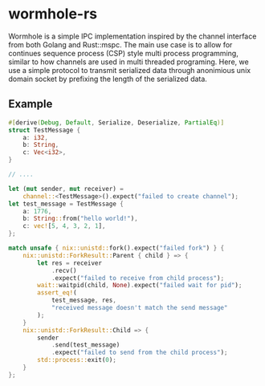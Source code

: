 # wormhole-rs

Wormhole is a simple IPC implementation inspired by the channel interface from
both Golang and Rust::mspc. The main use case is to allow for continues sequence
process (CSP) style multi process programming, similar to how channels are used in
multi threaded programing. Here, we use a simple protocol to transmit serialized
data through anonimious unix domain socket by prefixing the length of the
serialized data.

## Example

```rust
#[derive(Debug, Default, Serialize, Deserialize, PartialEq)]
struct TestMessage {
    a: i32,
    b: String,
    c: Vec<i32>,
}

// ....

let (mut sender, mut receiver) =
    channel::<TestMessage>().expect("failed to create channel");
let test_message = TestMessage {
    a: 1776,
    b: String::from("hello world!"),
    c: vec![5, 4, 3, 2, 1],
};

match unsafe { nix::unistd::fork().expect("failed fork") } {
    nix::unistd::ForkResult::Parent { child } => {
        let res = receiver
            .recv()
            .expect("failed to receive from child process");
        wait::waitpid(child, None).expect("failed wait for pid");
        assert_eq!(
            test_message, res,
            "received message doesn't match the send message"
        );
    }
    nix::unistd::ForkResult::Child => {
        sender
            .send(test_message)
            .expect("failed to send from the child process");
        std::process::exit(0);
    }
};
```
